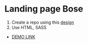 # Landing page Bose
1. Create a repo using this [design](https://www.figma.com/file/OMjQNb3hg1LKMV4OwyQ3Ao/BOSE?node-id=0%3A1)
2. Use HTML, SASS

- [DEMO LINK](https://svitlana-yudina.github.io/Bose-lending-page/)
